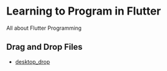 # Learning to Program in Flutter
All about Flutter Programming



## Drag and Drop Files
- [desktop_drop](https://pub.dev/packages/desktop_drop/example)
